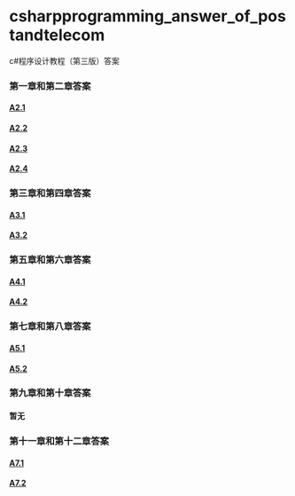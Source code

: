 # csharpprogramming_answer_of_postandtelecom
c#程序设计教程（第三版）答案


### 第一章和第二章答案
#### [A2.1](https://github.com/laiiihz/csharpprogramming_answer_of_postandtelecom/tree/master/2_1)
#### [A2.2](https://github.com/laiiihz/csharpprogramming_answer_of_postandtelecom/tree/master/2_2)
#### [A2.3](https://github.com/laiiihz/csharpprogramming_answer_of_postandtelecom/tree/master/2_3)
#### [A2.4](https://github.com/laiiihz/csharpprogramming_answer_of_postandtelecom/tree/master/2_4)

### 第三章和第四章答案
#### [A3.1](https://github.com/laiiihz/csharpprogramming_answer_of_postandtelecom/tree/master/3_1)
#### [A3.2](https://github.com/laiiihz/csharpprogramming_answer_of_postandtelecom/tree/master/3_2)

### 第五章和第六章答案
#### [A4.1](https://github.com/laiiihz/csharpprogramming_answer_of_postandtelecom/tree/master/4_1)
#### [A4.2](https://github.com/laiiihz/csharpprogramming_answer_of_postandtelecom/tree/master/4_2)

### 第七章和第八章答案
#### [A5.1](https://github.com/laiiihz/csharpprogramming_answer_of_postandtelecom/tree/master/5_1)
#### [A5.2](https://github.com/laiiihz/csharpprogramming_answer_of_postandtelecom/tree/master/5_2)

### 第九章和第十章答案
#### 暂无

### 第十一章和第十二章答案
#### [A7.1](https://github.com/laiiihz/csharpprogramming_answer_of_postandtelecom/tree/master/7_1)
#### [A7.2](https://github.com/laiiihz/csharpprogramming_answer_of_postandtelecom/tree/master/7_2)
